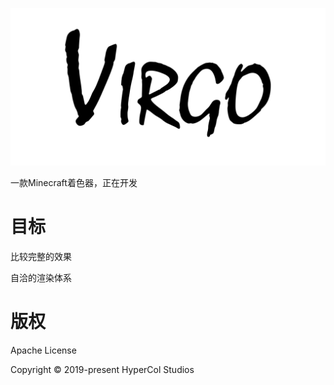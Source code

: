 ![Virgo.png](image/Readme/Virgo.png)

一款Minecraft着色器，正在开发

# 目标

比较完整的效果

自洽的渲染体系

# 版权

Apache License

Copyright © 2019-present HyperCol Studios
